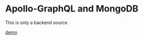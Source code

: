 # Apollo-GraphQL and MongoDB

This is only a backend source

[demo](https://mongodb-graphql-simple-server-dizejszvob.now.sh/graphiql)